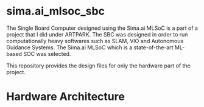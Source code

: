 # sima.ai_mlsoc_sbc
The Single Board Computer designed using the Sima.ai MLSoC is a part of a project that I did under ARTPARK. The SBC was designed in order to run computationally heavy softwares such as SLAM, VIO and Autonomous Guidance Systems. The Sima.ai MLSoC which is a state-of-the-art ML-based
SOC was selected.

This repository provides the design files for only the hardware part of the project.

# Hardware Architecture
